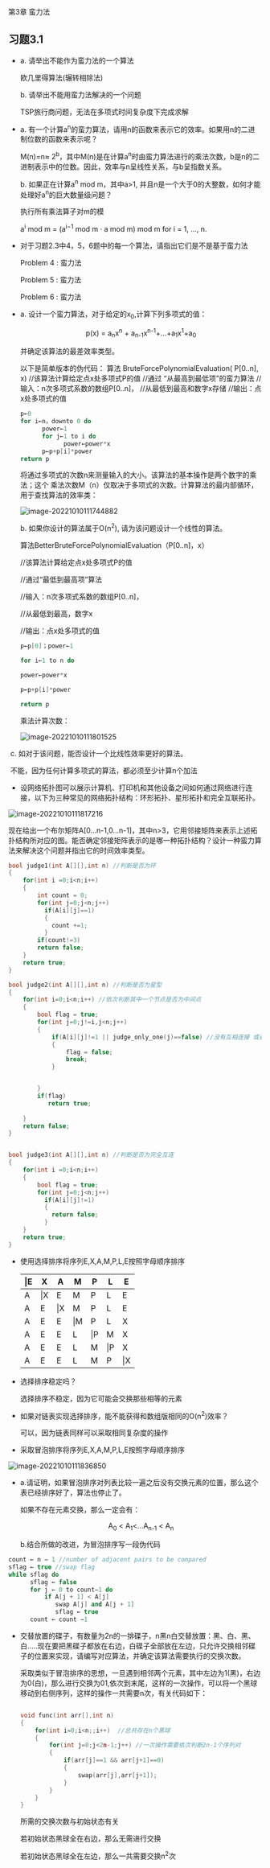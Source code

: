 第3章 蛮力法

## 习题3.1
- a. 请举出不能作为蛮力法的一个算法

  欧几里得算法(辗转相除法) 

  b. 请举出不能用蛮力法解决的一个问题

  TSP旅行商问题，无法在多项式时间复杂度下完成求解

- a. 有一个计算a<sup>n</sup>的蛮力算法，请用n的函数来表示它的效率。如果用n的二进制位数的函数来表示呢？

  M(n)=n≈ 2<sup>b</sup>，其中M(n)是在计算a<sup>n</sup>时由蛮力算法进行的乘法次数，b是n的二进制表示中的位数。因此，效率与n呈线性关系，与b呈指数关系。

  b. 如果正在计算a<sup>n</sup> mod m，其中a>1, 并且n是一个大于0的大整数，如何才能处理好a<sup>n</sup>的巨大数量级问题？

  执行所有乘法算子对m的模

  a<sup>i</sup> mod m = (a<sup>i−1</sup> mod m · a mod m) mod m for i = 1, ..., n.

- 对于习题2.3中4，5，6题中的每一个算法，请指出它们是不是基于蛮力法

  Problem 4 : 蛮力法

  Problem 5 : 蛮力法

  Problem 6 : 蛮力法

- a. 设计一个蛮力算法，对于给定的x<sub>0</sub>,计算下列多项式的值：

  <center>p(x) = a<sub>n</sub>x<sup>n</sup> + a<sub>n-1</sub>x<sup>n-1</sup>+...+a<sub>1</sub>x<sup>1</sup>+a<sub>0</sub></center>

  并确定该算法的最差效率类型。

  以下是简单版本的伪代码：
  算法 BruteForcePolynomialEvaluation( P[0..n], x)
  //该算法计算给定点x处多项式P的值
  //通过 “从最高到最低项”的蛮力算法
  //输入：n次多项式系数的数组P[0..n]，
  //从最低到最高和数字x存储
  //输出：点x处多项式的值

  ```c++
  p←0
  for i←n，downto 0 do
        power←1
        for j←1 to i do
              power←power*x
        p←p+p[i]*power
  return p
  ```

  将通过多项式的次数n来测量输入的大小。该算法的基本操作是两个数字的乘法；这个
  乘法次数M（n）仅取决于多项式的次数。计算算法的最内部循环，用于查找算法的效率类：

  ![image-20221010111744882](ch03-1.assets/image-20221010111744882.png)

  b. 如果你设计的算法属于O(n<sup>2</sup>), 请为该问题设计一个线性的算法。

  

  算法BetterBruteForcePolynomialEvaluation（P[0..n]，x）

  //该算法计算给定点x处多项式P的值

  //通过“最低到最高项”算法

  //输入：n次多项式系数的数组P[0..n]，

  //从最低到最高，数字x

  //输出：点x处多项式的值

  ```c++
  p←p[0]；power←1
  
  for i←1 to n do
  
  power←power*x
  
  p←p+p[i]*power
  
  return p
  ```

  乘法计算次数：

  ![image-20221010111801525](ch03-1.assets/image-20221010111801525.png)

​       c. 如对于该问题，能否设计一个比线性效率更好的算法。

​         不能，因为任何计算多项式的算法，都必须至少计算n个加法

-   设网络拓扑图可以展示计算机、打印机和其他设备之间如何通过网络进行连接，以下为三种常见的网络拓扑结构：环形拓扑、星形拓扑和完全互联拓扑。

  ![image-20221010111817216](ch03-1.assets\image-20221010111817216.png)

  现在给出一个布尔矩阵A[0...n-1,0...n-1]，其中n>3，它用邻接矩阵来表示上述拓扑结构所对应的图。能否确定邻接矩阵表示的是哪一种拓扑结构？设计一种蛮力算法来解决这个问题并指出它的时间效率类型。

  ```c++
  bool judge1(int A[][],int n) //判断是否为环
  {
      for(int i =0;i<n;i++)
      {
          int count = 0;
          for(int j=0;j<n;j++)
            if(A[i][j]==1)
            {
              count +=1;
            }
          if(count!=3)
          return false;
      }
      return true;
  }
  
  bool judge2(int A[][],int n) //判断是否为星型
  {
      for(int i=0;i<n;i++) //依次判断其中一个节点是否为中间点
      {
          bool flag = true;
          for(int j=0;j!=i,j<n;j++)
          {
              if(A[i][j]!=1 || judge_only_one(j)==false) //没有互相连接 或者 其他节点存在与i之外的节点连接
              {
                  flag = false;
                  break;
              }
  
  
          }
          if(flag)
             return true;
          
      }
      return false;
  }
  
  
  bool judge3(int A[][],int n) //判断是否为完全互连
  {
      for(int i =0;i<n;i++)
      {
          bool flag = true;
          for(int j=0;j<n;j++)
            if(A[i][j]!=1)
            {
              return false;
            }
      }
      return true;
  }
  ```

- 使用选择排序将序列E,X,A,M,P,L,E按照字母顺序排序

  | **\|E** | X    | A    | M    | P    | L    | E    |
  | ------- | ---- | ---- | ---- | ---- | ---- | ---- |
  | A       | \|X  | E    | M    | P    | L    | E    |
  | A       | E    | \|X  | M    | P    | L    | E    |
  | A       | E    | E    | \|M  | P    | L    | X    |
  | A       | E    | E    | L    | \|P  | M    | X    |
  | A       | E    | E    | L    | M    | \|P  | X    |
  | A       | E    | E    | L    | M    | P    | \|X  |

- 选择排序稳定吗？

  选择排序不稳定，因为它可能会交换那些相等的元素

- 如果对链表实现选择排序，能不能获得和数组版相同的O(n<sup>2</sup>)效率？

  可以，因为链表同样可以采取相同复杂度的操作

- 采取冒泡排序将序列E,X,A,M,P,L,E按照字母顺序排序

![image-20221010111836850](ch03-1.assets\image-20221010111836850.png)

- a.请证明，如果冒泡排序对列表比较一遍之后没有交换元素的位置，那么这个表已经排序好了，算法也停止了。

  如果不存在元素交换，那么一定会有：

  <center> A<sub>0</sub> < A<sub>1</sub><...A<sub>n-1</sub> < A<sub>n</sub></center>

  b.结合所做的改进，为冒泡排序写一段伪代码

```c++
count ← n − 1 //number of adjacent pairs to be compared
sflag ← true //swap flag
while sflag do
      sflag ← false
      for j ← 0 to count−1 do
          if A[j + 1] < A[j]
             swap A[j] and A[j + 1]
             sflag ← true
      count ← count −1
```

- 交替放置的碟子，有数量为2n的一排碟子，n黑n白交替放置：黑、白、黑、白.....现在要把黑碟子都放在右边，白碟子全部放在左边，只允许交换相邻碟子的位置来实现，请编写对应算法，并确定该算法需要执行的交换次数。

  采取类似于冒泡排序的思想，一旦遇到相邻两个元素，其中左边为1(黑)，右边为0(白)，那么进行交换为01,依次到末尾，这样的一次操作，可以将一个黑球移动到右侧序列，这样的操作一共需要n次，有关代码如下：

  ```c++
  
  void func(int arr[],int n)
  {
      for(int i=0;i<n;;i++)  //总共存在n个黑球
      {
          for(int j=0;j<2n-1;j++) //一次操作需要依次判断2n-1个序列对
          {
              if(arr[j]==1 && arr[j+1]==0)
              {
                  swap(arr[j],arr[j+1]);
              }
          }
      }
  }
  ```

  所需的交换次数与初始状态有关

  若初始状态黑球全在右边，那么无需进行交换

  若初始状态黑球全在左边，那么一共需要交换n<sup>2</sup>次



&emsp;
